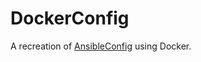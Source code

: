 # DockerConfig
A recreation of [AnsibleConfig](https://github.com/dkwasny/AnsibleConfig) using Docker.
